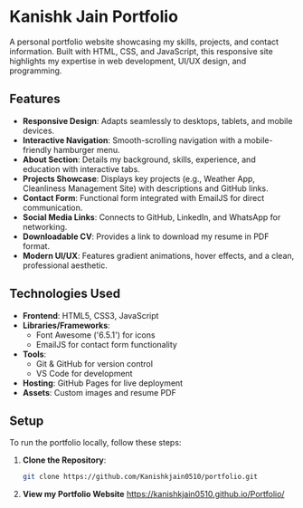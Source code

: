 # Kanishk Jain Portfolio

A personal portfolio website showcasing my skills, projects, and contact information. Built with HTML, CSS, and JavaScript, this responsive site highlights my expertise in web development, UI/UX design, and programming.


## Features
- **Responsive Design**: Adapts seamlessly to desktops, tablets, and mobile devices.
- **Interactive Navigation**: Smooth-scrolling navigation with a mobile-friendly hamburger menu.
- **About Section**: Details my background, skills, experience, and education with interactive tabs.
- **Projects Showcase**: Displays key projects (e.g., Weather App, Cleanliness Management Site) with descriptions and GitHub links.
- **Contact Form**: Functional form integrated with EmailJS for direct communication.
- **Social Media Links**: Connects to GitHub, LinkedIn, and WhatsApp for networking.
- **Downloadable CV**: Provides a link to download my resume in PDF format.
- **Modern UI/UX**: Features gradient animations, hover effects, and a clean, professional aesthetic.

## Technologies Used
- **Frontend**: HTML5, CSS3, JavaScript
- **Libraries/Frameworks**:
  - Font Awesome ('6.5.1') for icons
  - EmailJS for contact form functionality
- **Tools**:
  - Git & GitHub for version control
  - VS Code for development
- **Hosting**: GitHub Pages for live deployment
- **Assets**: Custom images and resume PDF

## Setup
To run the portfolio locally, follow these steps:

1. **Clone the Repository**:
   ```bash
   git clone https://github.com/Kanishkjain0510/portfolio.git

2. **View my Portfolio Website**
    https://kanishkjain0510.github.io/Portfolio/